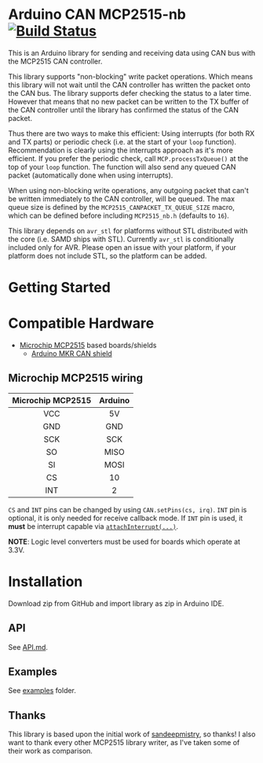 # Arduino CAN MCP2515-nb [![Build Status](https://travis-ci.org/WitchCraftWorks/arduino-MCP2515-nb.svg?branch=master)](https://travis-ci.org/WitchCraftWorks/arduino-MCP2515-nb)

This is an Arduino library for sending and receiving data using CAN bus with the MCP2515 CAN controller.

This library supports "non-blocking" write packet operations. Which means this library will not wait until the CAN controller has written the packet
onto the CAN bus. The library supports defer checking the status to a later time. However that means that no new packet can be written to the TX buffer
of the CAN controller until the library has confirmed the status of the CAN packet.

Thus there are two ways to make this efficient: Using interrupts (for both RX and TX parts) or periodic check (i.e. at the start of your `loop` function).
Recommendation is clearly using the interrupts approach as it's more efficient. If you prefer the periodic check, call `MCP.processTxQueue()` at the top of your
`loop` function. The function will also send any queued CAN packet (automatically done when using interrupts).

When using non-blocking write operations, any outgoing packet that can't be written immediately to the CAN controller, will be queued. The max queue size is defined
by the `MCP2515_CANPACKET_TX_QUEUE_SIZE` macro, which can be defined before including `MCP2515_nb.h` (defaults to `16`).

This library depends on `avr_stl` for platforms without STL distributed with the core (i.e. SAMD ships with STL). Currently `avr_stl` is conditionally included only for AVR.
Please open an issue with your platform, if your platform does not include STL, so the platform can be added.

# Getting Started

# Compatible Hardware

* [Microchip MCP2515](http://www.microchip.com/wwwproducts/en/en010406) based boards/shields
  * [Arduino MKR CAN shield](https://store.arduino.cc/arduino-mkr-can-shield)

## Microchip MCP2515 wiring

| Microchip MCP2515 | Arduino |
| :---------------: | :-----: |
| VCC | 5V |
| GND | GND |
| SCK | SCK |
| SO | MISO |
| SI | MOSI |
| CS | 10 |
| INT | 2 |


`CS` and `INT` pins can be changed by using `CAN.setPins(cs, irq)`. `INT` pin is optional, it is only needed for receive callback mode. If `INT` pin is used, it **must** be interrupt capable via [`attachInterrupt(...)`](https://www.arduino.cc/en/Reference/AttachInterrupt).

**NOTE**: Logic level converters must be used for boards which operate at 3.3V.

# Installation

Download zip from GitHub and import library as zip in Arduino IDE.

## API

See [API.md](API.md).

## Examples

See [examples](examples) folder.

## Thanks

This library is based upon the initial work of [sandeepmistry](https://github.com/sandeepmistry), so thanks!
I also want to thank every other MCP2515 library writer, as I've taken some of their work as comparison.
